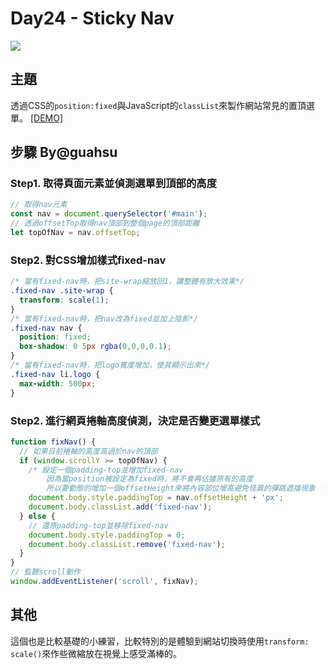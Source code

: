 # Day24 - Sticky Nav

![](https://guahsu.io/2017/10/JavaScript30-24-Sticky-Nav/demo24.gif)

## **主題**
透過CSS的`position:fixed`與JavaScript的`classList`來製作網站常見的置頂選單。
[[DEMO]](http://htmlpreview.github.io/?https://github.com/Observer-L/JavaScript30/blob/master/24%20-%20Sticky%20Nav/index.html)

## **步驟** By@guahsu
### Step1. 取得頁面元素並偵測選單到頂部的高度
```javascript
// 取得nav元素
const nav = document.querySelector('#main');
// 透過offsetTop取得nav頂部到整個page的頂部距離
let topOfNav = nav.offsetTop;
```

### Step2. 對CSS增加樣式fixed-nav
```CSS
/* 當有fixed-nav時，把site-wrap縮放回1，讓整體有放大效果*/
.fixed-nav .site-wrap {
  transform: scale(1);
}
/* 當有fixed-nav時，把nav改為fixed並加上陰影*/
.fixed-nav nav {
  position: fixed;
  box-shadow: 0 5px rgba(0,0,0,0.1);
}
/* 當有fixed-nav時，把logo寬度增加，使其顯示出來*/
.fixed-nav li.logo {
  max-width: 500px;
}
```

### Step2. 進行網頁捲軸高度偵測，決定是否變更選單樣式
```javascript
function fixNav() {
  // 如果目前捲軸的高度高過於nav的頂部
  if (window.scrollY >= topOfNav) {
    /* 設定一個padding-top並增加fixed-nav
        因為當position被設定為fixed時，將不會再佔據原有的高度
        所以要動態的增加一個offsetHeight來將內容部位增高避免怪異的彈跳遮擋現象  */
    document.body.style.paddingTop = nav.offsetHeight + 'px';
    document.body.classList.add('fixed-nav');
  } else {
    // 還原padding-top並移除fixed-nav
    document.body.style.paddingTop = 0;
    document.body.classList.remove('fixed-nav');
  }
}
// 監聽scroll動作
window.addEventListener('scroll', fixNav);
```

## 其他
這個也是比較基礎的小練習，比較特別的是體驗到網站切換時使用`transform: scale()`來作些微縮放在視覺上感受滿棒的。
